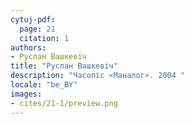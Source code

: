 ```yaml
---
cytuj-pdf:
  page: 21
  citation: 1
authors:
- Руслан Вашкевiч
title: "Руслан Вашкевiч"
description: "Часопіс «Маналог». 2004 "
locale: "be_BY"
images:
- cites/21-1/preview.png
---
```

